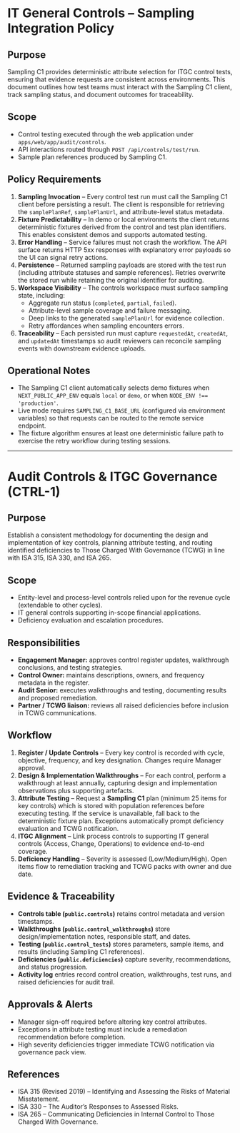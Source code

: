 # IT General Controls – Sampling Integration Policy

## Purpose
Sampling C1 provides deterministic attribute selection for ITGC control tests, ensuring that evidence requests are consistent across environments. This document outlines how test teams must interact with the Sampling C1 client, track sampling status, and document outcomes for traceability.

## Scope
- Control testing executed through the web application under `apps/web/app/audit/controls`.
- API interactions routed through `POST /api/controls/test/run`.
- Sample plan references produced by Sampling C1.

## Policy Requirements
1. **Sampling Invocation** – Every control test run must call the Sampling C1 client before persisting a result. The client is responsible for retrieving the `samplePlanRef`, `samplePlanUrl`, and attribute-level status metadata.
2. **Fixture Predictability** – In demo or local environments the client returns deterministic fixtures derived from the control and test plan identifiers. This enables consistent demos and supports automated testing.
3. **Error Handling** – Service failures must not crash the workflow. The API surface returns HTTP 5xx responses with explanatory error payloads so the UI can signal retry actions.
4. **Persistence** – Returned sampling payloads are stored with the test run (including attribute statuses and sample references). Retries overwrite the stored run while retaining the original identifier for auditing.
5. **Workspace Visibility** – The controls workspace must surface sampling state, including:
   - Aggregate run status (`completed`, `partial`, `failed`).
   - Attribute-level sample coverage and failure messaging.
   - Deep links to the generated `samplePlanUrl` for evidence collection.
   - Retry affordances when sampling encounters errors.
6. **Traceability** – Each persisted run must capture `requestedAt`, `createdAt`, and `updatedAt` timestamps so audit reviewers can reconcile sampling events with downstream evidence uploads.

## Operational Notes
- The Sampling C1 client automatically selects demo fixtures when `NEXT_PUBLIC_APP_ENV` equals `local` or `demo`, or when `NODE_ENV !== 'production'`.
- Live mode requires `SAMPLING_C1_BASE_URL` (configured via environment variables) so that requests can be routed to the remote service endpoint.
- The fixture algorithm ensures at least one deterministic failure path to exercise the retry workflow during testing sessions.


---

# Audit Controls & ITGC Governance (CTRL-1)

## Purpose
Establish a consistent methodology for documenting the design and implementation of key controls, planning attribute testing, and routing identified deficiencies to Those Charged With Governance (TCWG) in line with ISA 315, ISA 330, and ISA 265.

## Scope
- Entity-level and process-level controls relied upon for the revenue cycle (extendable to other cycles).
- IT general controls supporting in-scope financial applications.
- Deficiency evaluation and escalation procedures.

## Responsibilities
- **Engagement Manager:** approves control register updates, walkthrough conclusions, and testing strategies.
- **Control Owner:** maintains descriptions, owners, and frequency metadata in the register.
- **Audit Senior:** executes walkthroughs and testing, documenting results and proposed remediation.
- **Partner / TCWG liaison:** reviews all raised deficiencies before inclusion in TCWG communications.

## Workflow
1. **Register / Update Controls** – Every key control is recorded with cycle, objective, frequency, and key designation. Changes require Manager approval.
2. **Design & Implementation Walkthroughs** – For each control, perform a walkthrough at least annually, capturing design and implementation observations plus supporting artefacts.
3. **Attribute Testing** – Request a **Sampling C1** plan (minimum 25 items for key controls) which is stored with population references before executing testing. If the service is unavailable, fall back to the deterministic fixture plan. Exceptions automatically prompt deficiency evaluation and TCWG notification.
4. **ITGC Alignment** – Link process controls to supporting IT general controls (Access, Change, Operations) to evidence end-to-end coverage.
5. **Deficiency Handling** – Severity is assessed (Low/Medium/High). Open items flow to remediation tracking and TCWG packs with owner and due date.

## Evidence & Traceability
- **Controls table (`public.controls`)** retains control metadata and version timestamps.
- **Walkthroughs (`public.control_walkthroughs`)** store design/implementation notes, responsible staff, and dates.
- **Testing (`public.control_tests`)** stores parameters, sample items, and results (including Sampling C1 references).
- **Deficiencies (`public.deficiencies`)** capture severity, recommendations, and status progression.
- **Activity log** entries record control creation, walkthroughs, test runs, and raised deficiencies for audit trail.

## Approvals & Alerts
- Manager sign-off required before altering key control attributes.
- Exceptions in attribute testing must include a remediation recommendation before completion.
- High severity deficiencies trigger immediate TCWG notification via governance pack view.

## References
- ISA 315 (Revised 2019) – Identifying and Assessing the Risks of Material Misstatement.
- ISA 330 – The Auditor’s Responses to Assessed Risks.
- ISA 265 – Communicating Deficiencies in Internal Control to Those Charged With Governance.
